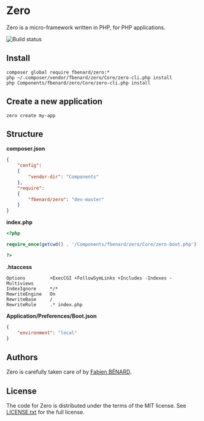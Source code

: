 Zero
====

Zero is a micro-framework written in PHP, for PHP applications.

![Build status](https://circleci.com/gh/fbenard/zero/tree/master.svg?style=shield&circle-token=78096b1f781cc4fccd2d99a7d17328b79dbf73ce)


## Install

```
composer global require fbenard/zero:*
php ~/.composer/vendor/fbenard/zero/Core/zero-cli.php install
php Components/fbenard/zero/Core/zero-cli.php install
```


## Create a new application

```
zero create my-app
```


## Structure

**composer.json**

```json
{
	"config":
	{
		"vendor-dir": "Components"
	},
	"require":
	{
		"fbenard/zero": "dev-master"
	}
}
```

**index.php**

```php
<?php

require_once(getcwd() . '/Components/fbenard/zero/Core/zero-boot.php');

?>
```

**.htaccess**

```
Options			+ExecCGI +FollowSymLinks +Includes -Indexes -Multiviews
IndexIgnore		*/*
RewriteEngine	On
RewriteBase		/
RewriteRule		.* index.php
```

**Application/Preferences/Boot.json**

```json
{
	"environment": "local"
}
```


## Authors

Zero is carefully taken care of by [Fabien BÉNARD](http://fabienbenard.com).


## License

The code for Zero is distributed under the terms of the MIT license. See [LICENSE.txt](LICENSE.txt) for the full license.
